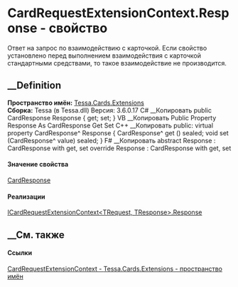# CardRequestExtensionContext.Response - свойство
Ответ на запрос по взаимодействию с карточкой. Если свойство установлено перед
выполнением взаимодействия с карточкой стандартными средствами, то такое
взаимодействие не производится.
## __Definition
 **Пространство имён:** [Tessa.Cards.Extensions](N_Tessa_Cards_Extensions.htm)  
 **Сборка:** Tessa (в Tessa.dll) Версия: 3.6.0.17
C# __Копировать
     public CardResponse Response { get; set; }
VB __Копировать
     Public Property Response As CardResponse
    	Get
    	Set
C++ __Копировать
     public:
    virtual property CardResponse^ Response {
    	CardResponse^ get () sealed;
    	void set (CardResponse^ value) sealed;
    }
F# __Копировать
     abstract Response : CardResponse with get, set
    override Response : CardResponse with get, set
#### Значение свойства
[CardResponse](T_Tessa_Cards_CardResponse.htm)
#### Реализации
[ICardRequestExtensionContext<TRequest,
TResponse>.Response](P_Tessa_Cards_Extensions_ICardRequestExtensionContext_2_Response.htm)  
##  __См. также
#### Ссылки
[CardRequestExtensionContext -
](T_Tessa_Cards_Extensions_CardRequestExtensionContext.htm)
[Tessa.Cards.Extensions - пространство имён](N_Tessa_Cards_Extensions.htm)
